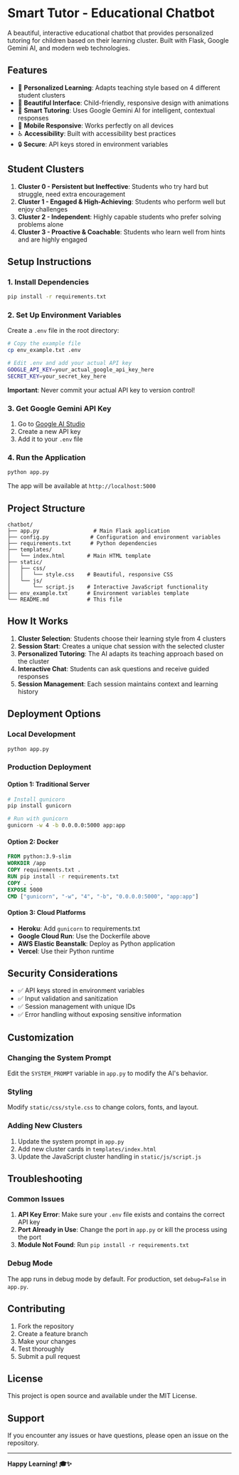 # Smart Tutor - Educational Chatbot

A beautiful, interactive educational chatbot that provides personalized tutoring for children based on their learning cluster. Built with Flask, Google Gemini AI, and modern web technologies.

## Features

- 🎯 **Personalized Learning**: Adapts teaching style based on 4 different student clusters
- 🎨 **Beautiful Interface**: Child-friendly, responsive design with animations
- 🧠 **Smart Tutoring**: Uses Google Gemini AI for intelligent, contextual responses
- 📱 **Mobile Responsive**: Works perfectly on all devices
- ♿ **Accessibility**: Built with accessibility best practices
- 🔒 **Secure**: API keys stored in environment variables

## Student Clusters

1. **Cluster 0 - Persistent but Ineffective**: Students who try hard but struggle, need extra encouragement
2. **Cluster 1 - Engaged & High-Achieving**: Students who perform well but enjoy challenges
3. **Cluster 2 - Independent**: Highly capable students who prefer solving problems alone
4. **Cluster 3 - Proactive & Coachable**: Students who learn well from hints and are highly engaged

## Setup Instructions

### 1. Install Dependencies

```bash
pip install -r requirements.txt
```

### 2. Set Up Environment Variables

Create a `.env` file in the root directory:

```bash
# Copy the example file
cp env_example.txt .env

# Edit .env and add your actual API key
GOOGLE_API_KEY=your_actual_google_api_key_here
SECRET_KEY=your_secret_key_here
```

**Important**: Never commit your actual API key to version control!

### 3. Get Google Gemini API Key

1. Go to [Google AI Studio](https://makersuite.google.com/app/apikey)
2. Create a new API key
3. Add it to your `.env` file

### 4. Run the Application

```bash
python app.py
```

The app will be available at `http://localhost:5000`

## Project Structure

```
chatbot/
├── app.py                 # Main Flask application
├── config.py             # Configuration and environment variables
├── requirements.txt      # Python dependencies
├── templates/
│   └── index.html       # Main HTML template
├── static/
│   ├── css/
│   │   └── style.css    # Beautiful, responsive CSS
│   └── js/
│       └── script.js    # Interactive JavaScript functionality
├── env_example.txt      # Environment variables template
└── README.md            # This file
```

## How It Works

1. **Cluster Selection**: Students choose their learning style from 4 clusters
2. **Session Start**: Creates a unique chat session with the selected cluster
3. **Personalized Tutoring**: The AI adapts its teaching approach based on the cluster
4. **Interactive Chat**: Students can ask questions and receive guided responses
5. **Session Management**: Each session maintains context and learning history

## Deployment Options

### Local Development
```bash
python app.py
```

### Production Deployment

#### Option 1: Traditional Server
```bash
# Install gunicorn
pip install gunicorn

# Run with gunicorn
gunicorn -w 4 -b 0.0.0.0:5000 app:app
```

#### Option 2: Docker
```dockerfile
FROM python:3.9-slim
WORKDIR /app
COPY requirements.txt .
RUN pip install -r requirements.txt
COPY . .
EXPOSE 5000
CMD ["gunicorn", "-w", "4", "-b", "0.0.0.0:5000", "app:app"]
```

#### Option 3: Cloud Platforms
- **Heroku**: Add `gunicorn` to requirements.txt
- **Google Cloud Run**: Use the Dockerfile above
- **AWS Elastic Beanstalk**: Deploy as Python application
- **Vercel**: Use their Python runtime

## Security Considerations

- ✅ API keys stored in environment variables
- ✅ Input validation and sanitization
- ✅ Session management with unique IDs
- ✅ Error handling without exposing sensitive information

## Customization

### Changing the System Prompt
Edit the `SYSTEM_PROMPT` variable in `app.py` to modify the AI's behavior.

### Styling
Modify `static/css/style.css` to change colors, fonts, and layout.

### Adding New Clusters
1. Update the system prompt in `app.py`
2. Add new cluster cards in `templates/index.html`
3. Update the JavaScript cluster handling in `static/js/script.js`

## Troubleshooting

### Common Issues

1. **API Key Error**: Make sure your `.env` file exists and contains the correct API key
2. **Port Already in Use**: Change the port in `app.py` or kill the process using the port
3. **Module Not Found**: Run `pip install -r requirements.txt`

### Debug Mode
The app runs in debug mode by default. For production, set `debug=False` in `app.py`.

## Contributing

1. Fork the repository
2. Create a feature branch
3. Make your changes
4. Test thoroughly
5. Submit a pull request

## License

This project is open source and available under the MIT License.

## Support

If you encounter any issues or have questions, please open an issue on the repository.

---

**Happy Learning! 🎓✨**
